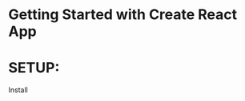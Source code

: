 # Getting Started with Create React App
# SETUP:
Install


<link href="https://fonts.googleapis.com/css2?family=PT+Sans:wght@700&display=swap" rel="stylesheet">

 